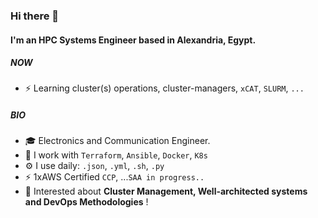 ### Hi there 👋

#### I'm an HPC Systems Engineer based in Alexandria, Egypt.

##### NOW

- ⚡️ Learning cluster(s) operations, cluster-managers, `xCAT`, `SLURM`, `...`

##### BIO

- 🎓 Electronics and Communication Engineer.
- 🐳 I work with  `Terraform`, `Ansible`, `Docker`, `K8s`
- ⚙️ I use daily: `.json`, `.yml`, `.sh`, `.py`
- ⚡️ 1xAWS Certified `CCP`, ...`SAA in progress..`
- 🌱 Interested about **Cluster Management, Well-architected systems and DevOps Methodologies** !
